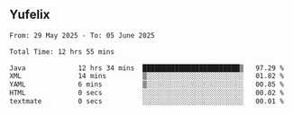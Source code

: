 ## Yufelix

<!--START_SECTION:waka-->

```txt
From: 29 May 2025 - To: 05 June 2025

Total Time: 12 hrs 55 mins

Java             12 hrs 34 mins  ████████████████████████▒   97.29 %
XML              14 mins         ▒░░░░░░░░░░░░░░░░░░░░░░░░   01.82 %
YAML             6 mins          ▒░░░░░░░░░░░░░░░░░░░░░░░░   00.85 %
HTML             0 secs          ░░░░░░░░░░░░░░░░░░░░░░░░░   00.02 %
textmate         0 secs          ░░░░░░░░░░░░░░░░░░░░░░░░░   00.01 %
```

<!--END_SECTION:waka-->

